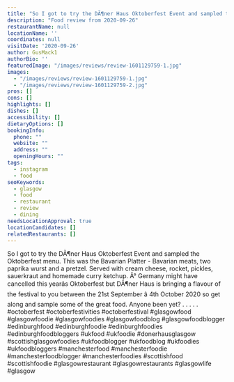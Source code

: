 ```yaml
---
title: "So I got to try the DÃ¶ner Haus Oktoberfest Event and sampled the Oktoberfest menu."
description: "Food review from 2020-09-26"
restaurantName: null
locationName: ''
coordinates: null
visitDate: '2020-09-26'
author: GusMack1
authorBio: ''
featuredImage: "/images/reviews/review-1601129759-1.jpg"
images:
  - "/images/reviews/review-1601129759-1.jpg"
  - "/images/reviews/review-1601129759-2.jpg"
pros: []
cons: []
highlights: []
dishes: []
accessibility: []
dietaryOptions: []
bookingInfo:
  phone: ""
  website: ""
  address: ""
  openingHours: ""
tags:
  - instagram
  - food
seoKeywords:
  - glasgow
  - food
  - restaurant
  - review
  - dining
needsLocationApproval: true
locationCandidates: []
relatedRestaurants: []
---
```


So I got to try the DÃ¶ner Haus Oktoberfest Event and sampled the Oktoberfest menu. This was the Bavarian Platter - Bavarian meats, two paprika wurst and a pretzel. Served with cream cheese, rocket, pickles, sauerkraut and homemade curry ketchup. 
Â°
Germany might have cancelled this yearâs Oktoberfest but DÃ¶ner Haus is bringing a flavour of the festival to you between the 21st September â 4th October 2020 so get along and sample some of the great food. Anyone been yet?
.
.
.
.
.
#octoberfest #octoberfestivities #octoberfestival #glasgowfood #glasgowfoodie #glasgowfoodies #glasgowfoodblog #glasgowfoodblogger #edinburghfood #edinburghfoodie #edinburghfoodies #edinburghfoodbloggers #ukfood #ukfoodie #donerhausglasgow #scottishglasgowfoodies #ukfoodblogger #ukfoodblog #ukfoodies #ukfoodbloggers #manchesterfood #manchesterfoodie #manchesterfoodblogger #manchesterfoodies #scottishfood #scottishfoodie #glasgowrestaurant #glasgowrestaurants #glasgowlife #glasgow